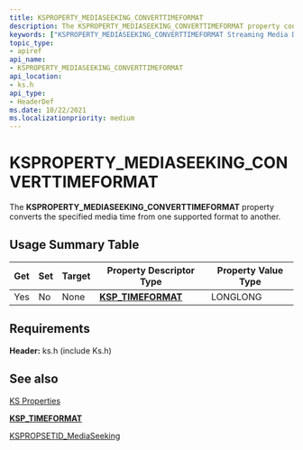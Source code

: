 ```yaml
---
title: KSPROPERTY_MEDIASEEKING_CONVERTTIMEFORMAT
description: The KSPROPERTY_MEDIASEEKING_CONVERTTIMEFORMAT property converts the specified media time from one supported format to another.
keywords: ["KSPROPERTY_MEDIASEEKING_CONVERTTIMEFORMAT Streaming Media Devices"]
topic_type:
- apiref
api_name:
- KSPROPERTY_MEDIASEEKING_CONVERTTIMEFORMAT
api_location:
- ks.h
api_type:
- HeaderDef
ms.date: 10/22/2021
ms.localizationpriority: medium
---
```


# KSPROPERTY_MEDIASEEKING_CONVERTTIMEFORMAT

The **KSPROPERTY_MEDIASEEKING_CONVERTTIMEFORMAT** property converts the specified media time from one supported format to another.

## Usage Summary Table

| Get | Set | Target | Property Descriptor Type | Property Value Type |
|--|--|--|--|--|
| Yes | No | None | [**KSP_TIMEFORMAT**](/windows-hardware/drivers/ddi/ks/ns-ks-ksp_timeformat) | LONGLONG |

## Requirements

**Header:** ks.h (include Ks.h)

## See also

[KS Properties](ks-properties.md)

[**KSP_TIMEFORMAT**](/windows-hardware/drivers/ddi/ks/ns-ks-ksp_timeformat)

[KSPROPSETID_MediaSeeking](kspropsetid-mediaseeking.md)

